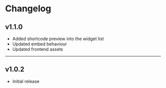 # Changelog

## v1.1.0

- Added shortcode preview into the widget list
- Updated embed behaviour
- Updated frontend assets

---

## v1.0.2

- Initial release